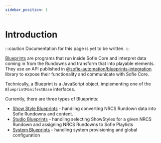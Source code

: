 ```yaml
---
sidebar_position: 1
---
```


# Introduction

:::caution
Documentation for this page is yet to be written.
:::

[Blueprints](../../user-guide/concepts-and-architecture#blueprints) are programs that run inside Sofie Core and interpret
data coming in from the Rundowns and transform that into playable elements. They use an API published in [@sofie-automation/blueprints-integration](https://nrkno.github.io/sofie-core/typedoc/modules/_sofie_automation_blueprints_integration.html) library to expose their functionality and communicate with Sofie Core.

Technically, a Blueprint is a JavaScript object, implementing one of the `BlueprintManifestBase` interfaces.

Currently, there are three types of Blueprints:

- [Show Style Blueprints](https://nrkno.github.io/sofie-core/typedoc/interfaces/_sofie_automation_blueprints_integration.ShowStyleBlueprintManifest.html) - handling converting NRCS Rundown data into Sofie Rundowns and content.
- [Studio Blueprints](https://nrkno.github.io/sofie-core/typedoc/interfaces/_sofie_automation_blueprints_integration.StudioBlueprintManifest.html) - handling selecting ShowStyles for a given NRCS Rundown and assigning NRCS Rundowns to Sofie Playlists
- [System Blueprints](https://nrkno.github.io/sofie-core/typedoc/interfaces/_sofie_automation_blueprints_integration.SystemBlueprintManifest.html) - handling system provisioning and global configuration

